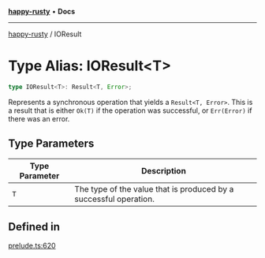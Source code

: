 [**happy-rusty**](../README.md) • **Docs**

***

[happy-rusty](../README.md) / IOResult

# Type Alias: IOResult\<T\>

```ts
type IOResult<T>: Result<T, Error>;
```

Represents a synchronous operation that yields a `Result<T, Error>`.
This is a result that is either `Ok(T)` if the operation was successful, or `Err(Error)` if there was an error.

## Type Parameters

| Type Parameter | Description |
| ------ | ------ |
| `T` | The type of the value that is produced by a successful operation. |

## Defined in

[prelude.ts:620](https://github.com/JiangJie/happy-rusty/blob/7218a182717eb5dbba4bfaf783977bc5e378815a/src/enum/prelude.ts#L620)
